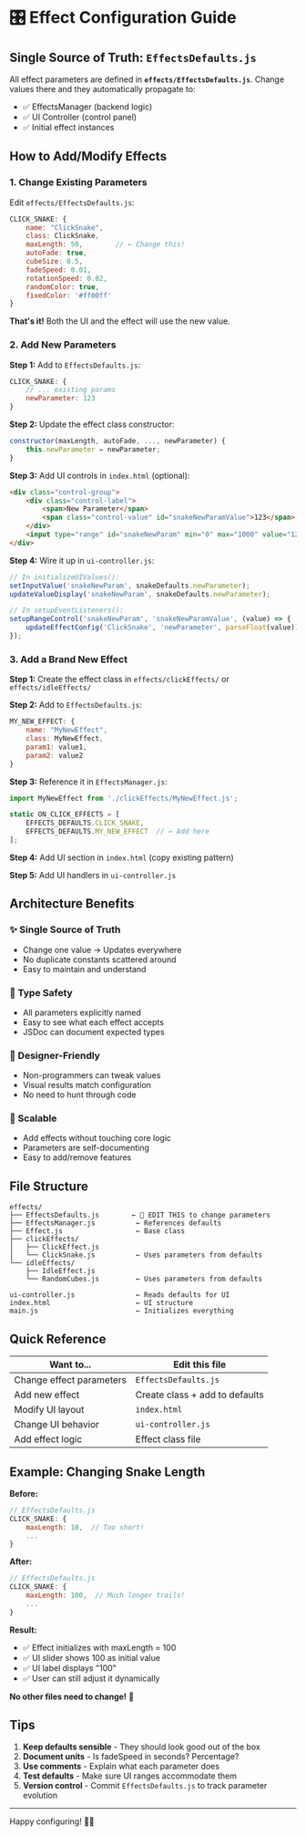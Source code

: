 # 🎛️ Effect Configuration Guide

## Single Source of Truth: `EffectsDefaults.js`

All effect parameters are defined in **`effects/EffectsDefaults.js`**. Change values there and they automatically propagate to:
- ✅ EffectsManager (backend logic)
- ✅ UI Controller (control panel)
- ✅ Initial effect instances

## How to Add/Modify Effects

### 1. Change Existing Parameters

Edit `effects/EffectsDefaults.js`:

```javascript
CLICK_SNAKE: {
    name: "ClickSnake",
    class: ClickSnake,
    maxLength: 50,        // ← Change this!
    autoFade: true,
    cubeSize: 0.5,
    fadeSpeed: 0.01,
    rotationSpeed: 0.02,
    randomColor: true,
    fixedColor: '#ff00ff'
}
```

**That's it!** Both the UI and the effect will use the new value.

### 2. Add New Parameters

**Step 1:** Add to `EffectsDefaults.js`:
```javascript
CLICK_SNAKE: {
    // ... existing params
    newParameter: 123
}
```

**Step 2:** Update the effect class constructor:
```javascript
constructor(maxLength, autoFade, ..., newParameter) {
    this.newParameter = newParameter;
}
```

**Step 3:** Add UI controls in `index.html` (optional):
```html
<div class="control-group">
    <div class="control-label">
        <span>New Parameter</span>
        <span class="control-value" id="snakeNewParamValue">123</span>
    </div>
    <input type="range" id="snakeNewParam" min="0" max="1000" value="123">
</div>
```

**Step 4:** Wire it up in `ui-controller.js`:
```javascript
// In initializeUIValues():
setInputValue('snakeNewParam', snakeDefaults.newParameter);
updateValueDisplay('snakeNewParam', snakeDefaults.newParameter);

// In setupEventListeners():
setupRangeControl('snakeNewParam', 'snakeNewParamValue', (value) => {
    updateEffectConfig('ClickSnake', 'newParameter', parseFloat(value));
});
```

### 3. Add a Brand New Effect

**Step 1:** Create the effect class in `effects/clickEffects/` or `effects/idleEffects/`

**Step 2:** Add to `EffectsDefaults.js`:
```javascript
MY_NEW_EFFECT: {
    name: "MyNewEffect",
    class: MyNewEffect,
    param1: value1,
    param2: value2
}
```

**Step 3:** Reference it in `EffectsManager.js`:
```javascript
import MyNewEffect from './clickEffects/MyNewEffect.js';

static ON_CLICK_EFFECTS = [
    EFFECTS_DEFAULTS.CLICK_SNAKE,
    EFFECTS_DEFAULTS.MY_NEW_EFFECT  // ← Add here
];
```

**Step 4:** Add UI section in `index.html` (copy existing pattern)

**Step 5:** Add UI handlers in `ui-controller.js`

## Architecture Benefits

### ✨ Single Source of Truth
- Change one value → Updates everywhere
- No duplicate constants scattered around
- Easy to maintain and understand

### 🔧 Type Safety
- All parameters explicitly named
- Easy to see what each effect accepts
- JSDoc can document expected types

### 🎨 Designer-Friendly
- Non-programmers can tweak values
- Visual results match configuration
- No need to hunt through code

### 🚀 Scalable
- Add effects without touching core logic
- Parameters are self-documenting
- Easy to add/remove features

## File Structure

```
effects/
├── EffectsDefaults.js        ← 🌟 EDIT THIS to change parameters
├── EffectsManager.js          ← References defaults
├── Effect.js                  ← Base class
├── clickEffects/
│   ├── ClickEffect.js
│   └── ClickSnake.js          ← Uses parameters from defaults
└── idleEffects/
    ├── IdleEffect.js
    └── RandomCubes.js         ← Uses parameters from defaults

ui-controller.js               ← Reads defaults for UI
index.html                     ← UI structure
main.js                        ← Initializes everything
```

## Quick Reference

| Want to...                    | Edit this file                |
|-------------------------------|-------------------------------|
| Change effect parameters      | `EffectsDefaults.js`          |
| Add new effect                | Create class + add to defaults|
| Modify UI layout              | `index.html`                  |
| Change UI behavior            | `ui-controller.js`            |
| Add effect logic              | Effect class file             |

## Example: Changing Snake Length

**Before:**
```javascript
// EffectsDefaults.js
CLICK_SNAKE: {
    maxLength: 10,  // Too short!
    ...
}
```

**After:**
```javascript
// EffectsDefaults.js
CLICK_SNAKE: {
    maxLength: 100,  // Much longer trails!
    ...
}
```

**Result:**
- ✅ Effect initializes with maxLength = 100
- ✅ UI slider shows 100 as initial value
- ✅ UI label displays "100"
- ✅ User can still adjust it dynamically

**No other files need to change!** 🎉

## Tips

1. **Keep defaults sensible** - They should look good out of the box
2. **Document units** - Is fadeSpeed in seconds? Percentage?
3. **Use comments** - Explain what each parameter does
4. **Test defaults** - Make sure UI ranges accommodate them
5. **Version control** - Commit `EffectsDefaults.js` to track parameter evolution

---

Happy configuring! 🎨✨

